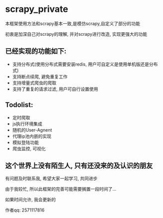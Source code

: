 # scrapy_private

本框架使用方法和scrapy基本一致,是模仿scrapy,自定义了部分的功能

初衷是加深自己对scrapy的理解, 并对scrapy进行改造, 实现更强大的功能

## 已经实现的功能如下:
- 支持分布式(使用分布式需要安装redis, 用户可自定义是使用单机版还是分布式)
- 支持断点续爬, 避免重复工作
- 支持增量式爬虫的爬取
- 支持了重复的请求过滤, 用户可自行设置使用


## Todolist:
- 定时爬取
- js执行环境集成
- 随机的User-Agnent
- 代理ip池内嵌的实现
- 模拟登陆功能
- 爬虫监控, 可视化


## 这个世界上没有陌生人, 只有还没来的及认识的朋友

有问题及时联系我, 希望大家一起学习, 共同进步

由于我较忙, 所以此框架的完善可能需要搁置一段时间了... 

如果时间允许, 我会更新的

作者qq: 2571117816

